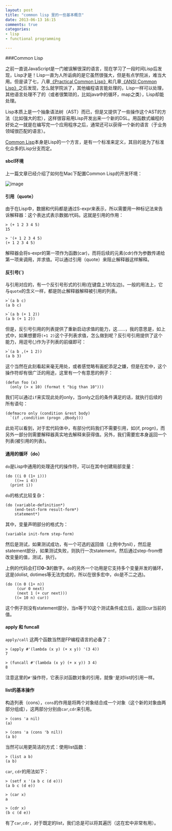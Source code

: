 ```yaml
---
layout: post
title: "common lisp 里的一些基本概念"
date: 2013-06-13 16:15
comments: true
categories: 
- lisp
- functional programming

---
```


###Common Lisp

之前一直说JavaScript是一门被误解很深的语言，现在学习了一段时间Lisp后发现，Lisp才是！Lisp一直为人所诟病的是它虽然很强大，但是有点学院派，难当大用。但是读了七，八章[《Practical Common Lisp》](http://book.douban.com/subject/6859720/)和几章[《ANSI Common Lisp》](http://book.douban.com/subject/1456906/)之后发现，怎么就学院派了，其他编程语言能处理的，Lisp一样可以处理，其他语言处理不了的（或者很繁琐的，比如java中的循环，map之类），Lisp却能处理。

Lisp本质上是一个抽象语法树（AST）而已，但是又提供了一些操作这个AST的方法（比如强大的宏），这样很容易用Lisp开发出来一个新的DSL。用函数式编程的好处之一就是在编写完一个应用程序之后，通常还可以获得一个新的语言（于业务领域很匹配的语言）。

[Common Lisp](http://zh.wikipedia.org/wiki/Common_Lisp)本身是Lisp的一个方言，是有一个标准来定义，其目的是为了标准化众多的Lisp分支而定。

#### sbcl环境

上一篇文章已经介绍了如何在Mac下配置Common Lisp的开发环境：

![image](http://abruzzi.github.com/images/2013/06/sbcl.resized.png)

#### 引用（quote）

由于在Lisp中，数据和代码都是通过S-expr来表示，所以需要用一种标记法来告诉解释器：这个表达式表示数据/代码。这就是引用的作用：

```
> (+ 1 2 3 4 5)
15

> '(+ 1 2 3 4 5)
(+ 1 2 3 4 5)
```
解释器会将s-expr的第一项作为函数(car)，而将后续的元素(cdr)作为参数传递给第一项来调用，并求值。可以通过引用（quote）来阻止解释器这样解释。

#### 反引号(`)

与引用对应的，有一个反引号形式的引用(在键盘上1的左边)。一般的用法上，它与`quote`的含义一样，都是防止解释器解释被引用的列表。

```
>`(a b c)
(a b c)

>`(a b (+ 1 2))
(a b (+ 1 2))
```	

但是，反引号引用的列表提供了重新启动求值的能力，这……，我的意思是，如上式中，如果想要将`(+1 2)`这个子列表求值，怎么做到呢？反引号引用提供了这个能力，用逗号(,)作为子列表的前缀即可：

```
>`(a b ,(+ 1 2))
(a b 3)
```

这个当然在此刻看起来毫无用处，或者感觉略有画蛇添足之嫌，但是在宏中，这个操作符却有很广泛的用途，这里有一个有意思的例子：

```
(defun foo (x) 
  (only (> x 10) (format t "big than 10")))
```

我们可以通过`if`来实现此处的only，当only之后的条件满足的话，就执行后续的所有语句：

```
(defmacro only (condition &rest body)
  `(if ,condition (progn ,@body)))
```

此处可以看到，对于宏代码体中，有部分代码我们不需要引用，如(if, progn)，而另外一部分则需要解释器真实地去解释来获得值。另外，我们需要宏本身返回一个列表(被引用的列表)。

#### 通用的循环（do）

`do`是Lisp中通用的处理迭代的操作符，可以在其中创建局部变量：

```
(do ((i 0 (1+ i)))
    ((>= i 4))
  (print i))
```

`do`的格式比较复杂：

```
(do (variable-definition*)
	(end-test-form result-form*)
	statement*)
```

其中，变量声明部分的格式为：

```
(variable init-form step-form)
```

然后是测试，如果测试成功，有一个可选的返回值（上例中为nil），然后是statement部分，如果测试失败，则执行一次statement，然后通过step-from修改变量的值，测试，执行。

上例的代码会打印**0-3**的数字。`do`的另外一个功用是它支持多个变量并发的循环，这是(dolist, dotimes等无法完成的，所以在很多宏中，do是不二之选)。

```
(do ((n 0 (1+ n))
     (cur 0 next)
     (next 1 (+ cur next)))
    ((= 10 n) cur))
```

这个例子则没有statement部分，当n等于10这个测试条件成立后，返回cur当前的值。

#### apply 和 funcall

`apply/call` 这两个函数当然是FP编程语言的必备了：

```
> (apply #'(lambda (x y) (+ x y)) '(3 4))
7

> (funcall #'(lambda (x y) (+ x y)) 3 4)
8
```

注意这里的`#'`操作符，它表示对函数对象的引用，就像`'`是对list的引用一样。

#### list的基本操作

构造列表（cons），`cons`的作用是将两个对象结合成一个对象（这个新的对象由两部分组成），这两部分分别由`car`,`cdr`来引用。

```
> (cons 'a nil)
(a)

> (cons 'a (cons 'b nil))
(a b)
```

当然可以用更简洁的方式：使用list函数：

```
> (list a b)
(a b)
```

`car`, `cdr`的用法如下：

```
> (setf x '(a b c (d e)))
(a b c (d e))

> (car x)
a

> (cdr x)
(b c (d e))

```

有了`car`,`cdr`，对于既定的list，我们总是可以将其遍历（这在宏中非常有用）。

